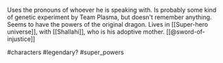 Uses the pronouns of whoever he is speaking with. Is probably some kind of genetic experiment by Team Plasma, but doesn't remember anything. Seems to have the powers of the original dragon. Lives in [[Super-hero universe]], with [[Shallahi]], who is his adoptive mother. [[@sword-of-injustice]]

#characters #legendary? #super_powers 